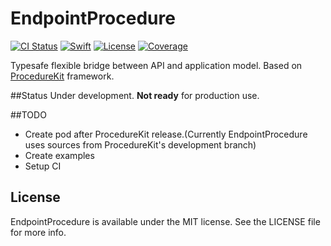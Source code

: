 # EndpointProcedure


[![CI Status](https://img.shields.io/travis/sviatoslav/EndpointProcedure.svg?style=for-the-badge)](https://travis-ci.org/sviatoslav/EndpointProcedure)
[![Swift](https://img.shields.io/badge/Swift-4.2-orange.svg?style=for-the-badge)](https://swift.org)
[![License](https://img.shields.io/github/license/sviatoslav/EndpointProcedure.svg?style=for-the-badge)](https://github.com/sviatoslav/EndpointProcedure/blob/master/LICENSE)
[![Coverage](https://img.shields.io/codecov/c/github/sviatoslav/EndpointProcedure.svg?style=for-the-badge)](https://codecov.io/gh/sviatoslav/EndpointProcedure)

<!--
[![Version](https://img.shields.io/cocoapods/v/EndpointProcedure.svg?style=flat)](http://cocoapods.org/pods/EndpointProcedure)
[
[![Platform](https://img.shields.io/cocoapods/p/EndpointProcedure.svg?style=flat)](http://cocoapods.org/pods/EndpointProcedure)-->

Typesafe flexible bridge between API and application model. Based on [ProcedureKit](https://github.com/ProcedureKit/ProcedureKit) framework.

##Status
Under development. **Not ready** for production use.

##TODO
* Create pod after ProcedureKit release.(Currently EndpointProcedure uses sources from ProcedureKit's development branch)
* Create examples
* Setup CI

<!--## Requirements-->

<!--## Installation

EndpointProcedure is available through [CocoaPods](http://cocoapods.org). To install
it, simply add the following line to your Podfile:

```ruby
pod "EndpointProcedure"
```-->
<!--
## Author

Sviatoslav Yakymiv, sviatoslav.yakymiv@gmail.com-->

## License

EndpointProcedure is available under the MIT license. See the LICENSE file for more info.
